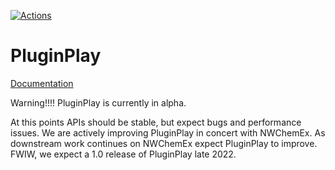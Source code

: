 <!--
  ~ Copyright 2022 NWChemEx-Project
  ~
  ~ Licensed under the Apache License, Version 2.0 (the "License");
  ~ you may not use this file except in compliance with the License.
  ~ You may obtain a copy of the License at
  ~
  ~ http://www.apache.org/licenses/LICENSE-2.0
  ~
  ~ Unless required by applicable law or agreed to in writing, software
  ~ distributed under the License is distributed on an "AS IS" BASIS,
  ~ WITHOUT WARRANTIES OR CONDITIONS OF ANY KIND, either express or implied.
  ~ See the License for the specific language governing permissions and
  ~ limitations under the License.
-->

[![Actions](https://github.com/NWChemEx-Project/PluginPlay/workflows/C_C++_CI/badge.svg)](https://github.com/NWChemEx-Project/PluginPlay)

PluginPlay
==========

[Documentation](https://nwchemex-project.github.io/PluginPlay/)

Warning!!!! PluginPlay is currently in alpha. 

At this points APIs should be stable, but expect bugs and 
performance issues. We are actively improving PluginPlay
in concert with NWChemEx. As downstream work continues on
NWChemEx expect PluginPlay to improve. FWIW, we expect a 
1.0 release of PluginPlay late 2022.
